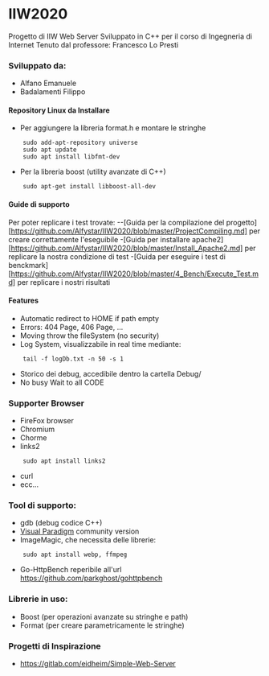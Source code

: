 # IIW2020
Progetto di IIW Web Server
Sviluppato in C++ per il corso di Ingegneria di Internet
Tenuto dal professore: Francesco Lo Presti

### Sviluppato da:
- Alfano Emanuele
- Badalamenti Filippo

#### Repository Linux da Installare
- Per aggiungere la libreria format.h e montare le stringhe
    
```
    sudo add-apt-repository universe
    sudo apt update
    sudo apt install libfmt-dev
```
- Per la libreria boost (utility avanzate di C++)

```
    sudo apt-get install libboost-all-dev
```

#### Guide di supporto
Per poter replicare i test trovate:
--[Guida per la compilazione del progetto][https://github.com/Alfystar/IIW2020/blob/master/ProjectCompiling.md] per creare correttamente l'eseguibile
-[Guida per installare apache2][https://github.com/Alfystar/IIW2020/blob/master/Install_Apache2.md] per replicare la nostra condizione di test
-[Guida per eseguire i test di benckmark][https://github.com/Alfystar/IIW2020/blob/master/4_Bench/Execute_Test.md] per replicare i nostri risultati


#### Features
- Automatic redirect to HOME if path empty
- Errors: 404 Page, 406 Page, ...
- Moving throw the fileSystem (no security)
- Log System, visualizzabile in real time mediante:
```
	tail -f logDb.txt -n 50 -s 1    
```
- Storico dei debug, accedibile dentro la cartella Debug/
- No busy Wait to all CODE

### Supporter Browser
- FireFox browser
- Chromium
- Chorme
- links2
```
	sudo apt install links2
```
- curl
- ecc...

### Tool di supporto:
- gdb (debug codice C++)
- [Visual Paradigm](https://www.visual-paradigm.com/download/community.jsp) community version
- ImageMagic, che necessita delle librerie:
```
	sudo apt install webp, ffmpeg    
```
- Go-HttpBench reperibile all'url https://github.com/parkghost/gohttpbench

### Librerie in uso:
- Boost (per operazioni avanzate su stringhe e path)
- Format (per creare parametricamente le stringhe)


### Progetti di Inspirazione
- https://gitlab.com/eidheim/Simple-Web-Server
